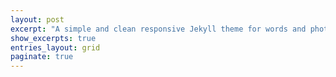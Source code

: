 ```yaml
---
layout: post
excerpt: "A simple and clean responsive Jekyll theme for words and photos."
show_excerpts: true
entries_layout: grid
paginate: true
---
```

